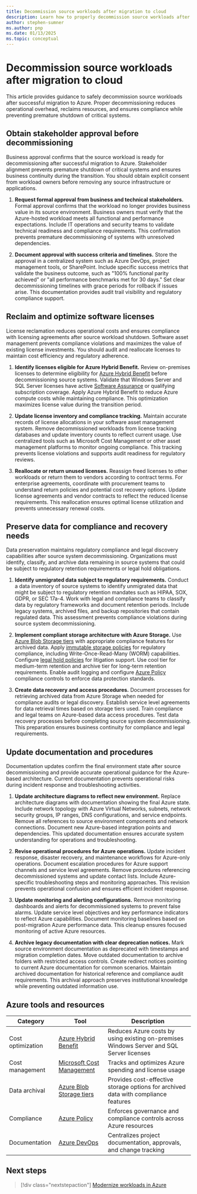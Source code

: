 ```yaml
---
title: Decommission source workloads after migration to cloud
description: Learn how to properly decommission source workloads after Azure migration. Get step-by-step guidance on stakeholder approval, license optimization, data archival, and documentation updates to reduce costs and ensure compliance.
author: stephen-sumner
ms.author: pnp
ms.date: 01/13/2025
ms.topic: conceptual
---
```


# Decommission source workloads after migration to cloud

This article provides guidance to safely decommission source workloads after successful migration to Azure. Proper decommissioning reduces operational overhead, reclaims resources, and ensures compliance while preventing premature shutdown of critical systems.

## Obtain stakeholder approval before decommissioning

Business approval confirms that the source workload is ready for decommissioning after successful migration to Azure. Stakeholder alignment prevents premature shutdown of critical systems and ensures business continuity during the transition. You should obtain explicit consent from workload owners before removing any source infrastructure or applications.

1. **Request formal approval from business and technical stakeholders.** Formal approval confirms that the workload no longer provides business value in its source environment. Business owners must verify that the Azure-hosted workload meets all functional and performance expectations. Include IT operations and security teams to validate technical readiness and compliance requirements. This confirmation prevents premature decommissioning of systems with unresolved dependencies.

2. **Document approval with success criteria and timelines.** Store the approval in a centralized system such as Azure DevOps, project management tools, or SharePoint. Include specific success metrics that validate the business outcome, such as "100% functional parity achieved" or "all performance benchmarks met for 30 days." Set clear decommissioning timelines with grace periods for rollback if issues arise. This documentation provides audit trail visibility and regulatory compliance support.

## Reclaim and optimize software licenses

License reclamation reduces operational costs and ensures compliance with licensing agreements after source workload shutdown. Software asset management prevents compliance violations and maximizes the value of existing license investments. You should audit and reallocate licenses to maintain cost efficiency and regulatory adherence.

1. **Identify licenses eligible for Azure Hybrid Benefit.** Review on-premises licenses to determine eligibility for [Azure Hybrid Benefit](/azure/virtual-machines/windows/hybrid-use-benefit-licensing) before decommissioning source systems. Validate that Windows Server and SQL Server licenses have active [Software Assurance](https://www.microsoft.com/licensing/licensing-programs/software-assurance-default) or qualifying subscription coverage. Apply Azure Hybrid Benefit to reduce Azure compute costs while maintaining compliance. This optimization maximizes license value during the transition period.

2. **Update license inventory and compliance tracking.** Maintain accurate records of license allocations in your software asset management system. Remove decommissioned workloads from license tracking databases and update inventory counts to reflect current usage. Use centralized tools such as Microsoft Cost Management or other asset management platforms to monitor ongoing compliance. This tracking prevents license violations and supports audit readiness for regulatory reviews.

3. **Reallocate or return unused licenses.** Reassign freed licenses to other workloads or return them to vendors according to contract terms. For enterprise agreements, coordinate with procurement teams to understand return policies and potential cost recovery options. Update license agreements and vendor contracts to reflect the reduced license requirements. This reallocation ensures optimal license utilization and prevents unnecessary renewal costs.

## Preserve data for compliance and recovery needs

Data preservation maintains regulatory compliance and legal discovery capabilities after source system decommissioning. Organizations must identify, classify, and archive data remaining in source systems that could be subject to regulatory retention requirements or legal hold obligations.

1. **Identify unmigrated data subject to regulatory requirements.** Conduct a data inventory of source systems to identify unmigrated data that might be subject to regulatory retention mandates such as HIPAA, SOX, GDPR, or SEC 17a-4. Work with legal and compliance teams to classify data by regulatory frameworks and document retention periods. Include legacy systems, archived files, and backup repositories that contain regulated data. This assessment prevents compliance violations during source system decommissioning.

2. **Implement compliant storage architecture with Azure Storage.** Use [Azure Blob Storage tiers](/azure/storage/blobs/access-tiers-overview) with appropriate compliance features for archived data. Apply [immutable storage policies](/azure/storage/blobs/immutable-storage-overview) for regulatory compliance, including Write-Once-Read-Many (WORM) capabilities. Configure [legal hold policies](/azure/storage/blobs/immutable-legal-hold-overview) for litigation support. Use cool tier for medium-term retention and archive tier for long-term retention requirements. Enable audit logging and configure [Azure Policy](/azure/governance/policy/overview) compliance controls to enforce data protection standards.

3. **Create data recovery and access procedures.** Document processes for retrieving archived data from Azure Storage when needed for compliance audits or legal discovery. Establish service level agreements for data retrieval times based on storage tiers used. Train compliance and legal teams on Azure-based data access procedures. Test data recovery processes before completing source system decommissioning. This preparation ensures business continuity for compliance and legal requirements.

## Update documentation and procedures

Documentation updates confirm the final environment state after source decommissioning and provide accurate operational guidance for the Azure-based architecture. Current documentation prevents operational risks during incident response and troubleshooting activities.

1. **Update architecture diagrams to reflect new environment.** Replace architecture diagrams with documentation showing the final Azure state. Include network topology with Azure Virtual Networks, subnets, network security groups, IP ranges, DNS configurations, and service endpoints. Remove all references to source environment components and network connections. Document new Azure-based integration points and dependencies. This updated documentation ensures accurate system understanding for operations and troubleshooting.

2. **Revise operational procedures for Azure operations.** Update incident response, disaster recovery, and maintenance workflows for Azure-only operations. Document escalation procedures for Azure support channels and service level agreements. Remove procedures referencing decommissioned systems and update contact lists. Include Azure-specific troubleshooting steps and monitoring approaches. This revision prevents operational confusion and ensures efficient incident response.

3. **Update monitoring and alerting configurations.** Remove monitoring dashboards and alerts for decommissioned systems to prevent false alarms. Update service level objectives and key performance indicators to reflect Azure capabilities. Document monitoring baselines based on post-migration Azure performance data. This cleanup ensures focused monitoring of active Azure resources.

4. **Archive legacy documentation with clear deprecation notices.** Mark source environment documentation as deprecated with timestamps and migration completion dates. Move outdated documentation to archive folders with restricted access controls. Create redirect notices pointing to current Azure documentation for common scenarios. Maintain archived documentation for historical reference and compliance audit requirements. This archival approach preserves institutional knowledge while preventing outdated information use.

## Azure tools and resources

| Category | Tool | Description |
|----------|------|-------------|
| Cost optimization | [Azure Hybrid Benefit](/azure/virtual-machines/windows/hybrid-use-benefit-licensing) | Reduces Azure costs by using existing on-premises Windows Server and SQL Server licenses |
| Cost management | [Microsoft Cost Management](/azure/cost-management-billing/) | Tracks and optimizes Azure spending and license usage |
| Data archival | [Azure Blob Storage tiers](/azure/storage/blobs/access-tiers-overview) | Provides cost-effective storage options for archived data with compliance features |
| Compliance | [Azure Policy](/azure/governance/policy/overview) | Enforces governance and compliance controls across Azure resources |
| Documentation | [Azure DevOps](/azure/devops/) | Centralizes project documentation, approvals, and change tracking |

## Next steps

> [!div class="nextstepaction"]
> [Modernize workloads in Azure](/azure/cloud-adoption-framework/modernize/)
